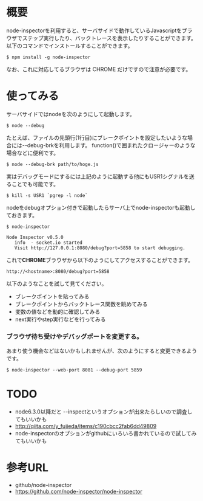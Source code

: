 # 概要
node-inspectorを利用すると、サーバサイドで動作しているJavascriptをブラウザでステップ実行したり、バックトレースを表示したりすることができます。  
以下のコマンドでインストールすることができます。
```
$ npm install -g node-inspector
```

なお、これに対応してるブラウザは CHROME だけですので注意が必要です。

# 使ってみる

サーバサイドではnodeを次のようにして起動します。
```
$ node --debug
```

たとえば、ファイルの先頭行(1行目)にブレークポイントを設定したいような場合には--debug-brkを利用します。
function()で囲まれたクロージャーのような場合などに便利です。
```
$ node --debug-brk path/to/hoge.js
```

実はデバッグモードにするには上記のように起動する他にもUSR1シグナルを送ることでも可能です。
```
$ kill -s USR1 `pgrep -l node`
```

nodeをdebugオプション付きで起動したらサーバ上でnode-inspectorも起動しておきます。
```
$ node-inspector

Node Inspector v0.5.0
   info  - socket.io started
   Visit http://127.0.0.1:8080/debug?port=5858 to start debugging.
```

これで**CHROME**ブラウザから以下のようにしてアクセスすることができます。
```
http://<hostname>:8080/debug?port=5858
```

以下のようなことを試して見てください。
- ブレークポイントを貼ってみる
- ブレークポイントからバックトレース関数を眺めてみる
- 変数の値などを動的に確認してみる
- next実行やstep実行などを行ってみる

### ブラウザ待ち受けやデバッグポートを変更する。
あまり使う機会などはないかもしれませんが、次のようにすると変更できるようです。
```
$ node-inspector --web-port 8081 --debug-port 5859
```

# TODO
- node6.3.0以降だと --inspectというオプションが出来たらしいので調査してもいいかも
 - http://qiita.com/y_fujieda/items/c190cbcc2fab6dd49809
- node-inspectorのオプションがgithubにいろいろ書かれているので試してみてもいいかも

# 参考URL
- github/node-inspector
 - https://github.com/node-inspector/node-inspector
